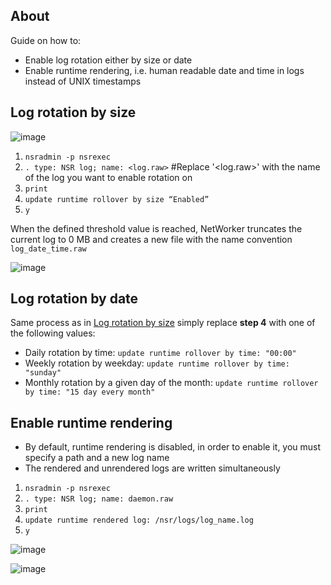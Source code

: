 ## About
Guide on how to:
- Enable log rotation either by size or date
- Enable runtime rendering, i.e. human readable date and time in logs instead of UNIX timestamps

## Log rotation by size

![image](https://github.com/user-attachments/assets/eb40d145-e9ca-4f1a-af28-172da813836c)

1. `nsradmin -p nsrexec`
2.	`. type: NSR log; name: <log.raw>` #Replace '<log.raw>' with the name of the log you want to enable rotation on
3.	`print`
4.	`update runtime rollover by size “Enabled”`
5.	`y`

When the defined threshold value is reached, NetWorker truncates the current log to 0 MB and creates a new file with the name convention `log_date_time.raw`

![image](https://github.com/user-attachments/assets/cd5f645a-2aef-483f-85c0-5302ad729a19)

## Log rotation by date

Same process as in [Log rotation by size](https://github.com/iamfabo/dellemc/blob/main/networker/log_configuration.md#log-rotation-by-size) simply replace **step 4** with one of the following values:

- Daily rotation by time: `update runtime rollover by time: "00:00"`
- Weekly rotation by weekday: `update runtime rollover by time: "sunday"`
- Monthly rotation by a given day of the month: `update runtime rollover by time: "15 day every month"`

## Enable runtime rendering

- By default, runtime rendering is disabled, in order to enable it, you must specify a path and a new log name
- The rendered and unrendered logs are written simultaneously

1.	`nsradmin -p nsrexec`
2.	`. type: NSR log; name: daemon.raw`
3.	`print`
4.	`update runtime rendered log: /nsr/logs/log_name.log`
5.	`y`

![image](https://github.com/user-attachments/assets/e1ab24d5-1b5d-4e0f-8939-8967e68a9a53)

![image](https://github.com/user-attachments/assets/1b88bcc0-3458-4c41-8b29-8ad5c2a7c337)


